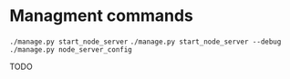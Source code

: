 Managment commands
==================

`./manage.py start_node_server`
`./manage.py start_node_server --debug`
`./manage.py node_server_config`

TODO
